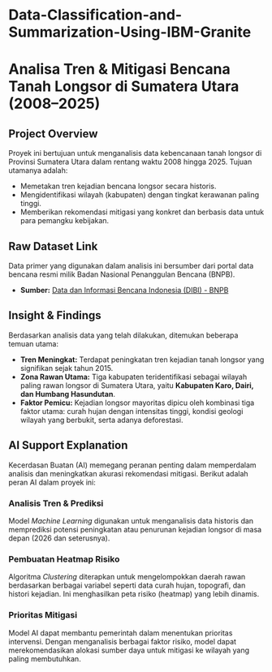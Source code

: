# Data-Classification-and-Summarization-Using-IBM-Granite

# Analisa Tren & Mitigasi Bencana Tanah Longsor di Sumatera Utara (2008–2025)

## Project Overview

Proyek ini bertujuan untuk menganalisis data kebencanaan tanah longsor di Provinsi Sumatera Utara dalam rentang waktu 2008 hingga 2025. Tujuan utamanya adalah:
* Memetakan tren kejadian bencana longsor secara historis.
* Mengidentifikasi wilayah (kabupaten) dengan tingkat kerawanan paling tinggi.
* Memberikan rekomendasi mitigasi yang konkret dan berbasis data untuk para pemangku kebijakan.

## Raw Dataset Link

Data primer yang digunakan dalam analisis ini bersumber dari portal data bencana resmi milik Badan Nasional Penanggulan Bencana (BNPB).

* **Sumber:** [Data dan Informasi Bencana Indonesia (DIBI) - BNPB](https://dibi.bnpb.go.id/superset/dashboard/2/)

## Insight & Findings

Berdasarkan analisis data yang telah dilakukan, ditemukan beberapa temuan utama:
* **Tren Meningkat:** Terdapat peningkatan tren kejadian tanah longsor yang signifikan sejak tahun 2015.
* **Zona Rawan Utama:** Tiga kabupaten teridentifikasi sebagai wilayah paling rawan longsor di Sumatera Utara, yaitu **Kabupaten Karo, Dairi, dan Humbang Hasundutan**.
* **Faktor Pemicu:** Kejadian longsor mayoritas dipicu oleh kombinasi tiga faktor utama: curah hujan dengan intensitas tinggi, kondisi geologi wilayah yang berbukit, serta adanya deforestasi.

## AI Support Explanation

Kecerdasan Buatan (AI) memegang peranan penting dalam memperdalam analisis dan meningkatkan akurasi rekomendasi mitigasi. Berikut adalah peran AI dalam proyek ini:

### Analisis Tren & Prediksi
Model *Machine Learning* digunakan untuk menganalisis data historis dan memprediksi potensi peningkatan atau penurunan kejadian longsor di masa depan (2026 dan seterusnya).

### Pembuatan Heatmap Risiko
Algoritma *Clustering* diterapkan untuk mengelompokkan daerah rawan berdasarkan berbagai variabel seperti data curah hujan, topografi, dan histori kejadian. Ini menghasilkan peta risiko (heatmap) yang lebih dinamis.

### Prioritas Mitigasi
Model AI dapat membantu pemerintah dalam menentukan prioritas intervensi. Dengan menganalisis berbagai faktor risiko, model dapat merekomendasikan alokasi sumber daya untuk mitigasi ke wilayah yang paling membutuhkan.
